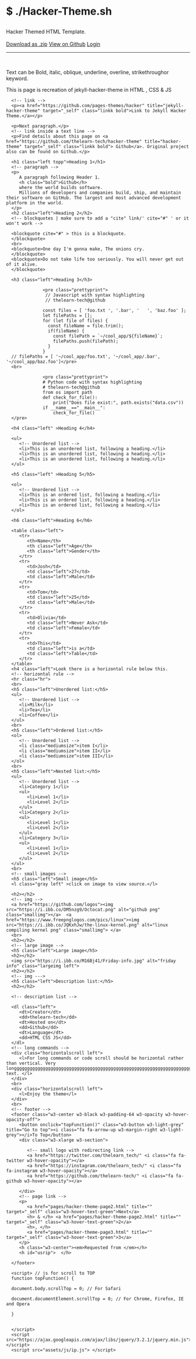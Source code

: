 <!doctype html>
<html>
   <head>
      <link rel="icon" href="https://avatars.githubusercontent.com/u/69230350?v=4">
      <title>BEG (thelearn-tech)</title>
      <meta charset="UTF-8">
      <meta name="viewport" content="width=device-width, initial-scale=1">
      <link rel="stylesheet" href="assets/css/main.css">
      <link rel="stylesheet" href="https://fonts.googleapis.com/css?family=Lato">
      <link rel="stylesheet" href="https://cdnjs.cloudflare.com/ajax/libs/font-awesome/4.7.0/css/font-awesome.min.css">
      <link rel="stylesheet" href="https://www.w3schools.com/w3css/4/w3.css">
      <script src="https://cdn.jsdelivr.net/gh/google/code-prettify@master/loader/run_prettify.js?autoload=true&amp;skin=sunburst&amp;lang=css" defer=""></script>
      <!-- Version 1.0.1-->
   </head>
   <body>
      <h2></h2>
      <!-- heading 1 -->
      <h1 class="bold topp left" > $ ./Hacker-Theme.sh</h1>
      <h2></h2>
      <!-- gray text --->
      <l class="gray left" >Hacker Themed HTML Template.</l>
      <br>
      <br>
      <!-- buttons -->
      <a href="https://github.com/thelearn-tech/hacker-theme/archive/refs/heads/main.zip" class="button leftmar ">Download as .zip</a> <a href="https://github.com/thelearn-tech/hacker-theme" class="button ">View on Github</a> <a href="pages/hacker-theme-login.html" class="button ">Login</a>
      <!-- horizontal rule-->
      <hr class="hr">
      <!-- paragraph -->
      <br>
      <p>
         Text can be <h class="bold">Bold</h>, <h class="ital">italic</h>, <h class="oblique">oblique</h>, <h class="underline">underline</h>, <h class="overline">overline</h>, <h class="strickthrough">strikethrough</h>or <h class='keyword'>keyword</h>.
      </p>
      <!-- paragraph -->
      <p>
         This is page is recreation of <h class="bold">jekyll-hacker-theme </h>in HTML , CSS & JS
      </p>
      
      <!-- link -->
      <p><a href="https://github.com/pages-themes/hacker" title="jekyll-hacker-theme" target="_self" class="linkk bold">Link to Jekyll Hacker Theme.</a></p>
      
      <p>Next paragraph.</p>
      <!-- link inside a text line -->
      <p>Find details about this page on <a href="https://github.com/thelearn-tech/hacker-theme" title="hacker-theme" target="_self" class="linkk bold"> Github</a>. Original project also can be found on Github.</p>
      
      <h1 class="left topp">Heading 1</h1>
      <!-- paragraph -->
      <p>
         A paragraph following Header 1.
         <h class="bold">Github</h>
         where the world builds software.
         Millions of developers and companies build, ship, and maintain their software on GitHub. The largest and most advanced development platform in the world.
      </p>
      <h2 class="left">Heading 2</h2>
      <!-- blockquotes | make sure to add a "cite" link/' cite="#" ' or it won't work -->
      
      <blockquote cite="#" > this is a blockquote.
      </blockquote>
      <br>
      <blockquote>One day I'm gonna make, The onions cry.
      </blockquote>
      <blockquote>Do not take life too seriously. You will never get out of it alive.
      </blockquote>
      
      <h3 class="left">Heading 3</h3>
      
                  <pre class="prettyprint">
                   // Javascript with syntax highlighting
                   // thelearn-tech@github
                     
                  const files = [ 'foo.txt ', '.bar', '   ', 'baz.foo' ];
                  let filePaths = [];
                  for (let file of files) {
                    const fileName = file.trim();
                    if(fileName) {
                      const filePath = `~/cool_app/${fileName}`;
                      filePaths.push(filePath);
                    }
                  }
      // filePaths = [ '~/cool_app/foo.txt', '~/cool_app/.bar', '~/cool_app/baz.foo']</pre>
      <br>
      
                  <pre class="prettyprint">
                  # Python code with syntax highlighting
                  # thelearn-tech@github
                  from os import path
                  def check_for_file():
                      print("Does file exist:", path.exists("data.csv"))
                  if __name__=="__main__":
                      check_for_file()
      </pre>
      
      <h4 class="left" >Heading 4</h4>
      
      <ul>
         <!-- Unordered list -->
         <li>This is an unordered list, following a heading.</li>
         <li>This is an unordered list, following a heading.</li>
         <li>This is an unordered list, following a heading.</li>
      </ul>
      
      <h5 class="left" >Heading 5</h5>
      
      <ol>
         <!-- Unordered list -->
         <li>This is an ordered list, following a heading.</li>
         <li>This is an ordered list, following a heading.</li>
         <li>This is an ordered list, following a heading.</li>
      </ol>
      
      <h6 class="left">Heading 6</h6>
      
      <table class="left">
         <tr>
            <th>Name</th>
            <th class="left">Age</th>
            <th class="left">Gender</th>
         </tr>
         <tr>
            <td>Josh</td>
            <td class="left">27</td>
            <td class="left">Male</td>
         </tr>
         <tr>
            <td>Tom</td>
            <td class="left">25</td>
            <td class="left">Male</td>
         </tr>
         <tr>
            <td>Olivia</td>
            <td class="left">Never Ask</td>
            <td class="left">Female</td>
         </tr>
         <tr>
            <td>This</td>
            <td class="left">is a</td>
            <td class="left">Table</td>
         </tr>
      </table>
      <h4 class="left">Look there is a horizontal rule below this.
      <!-- horizontal rule -->
      <hr class="hr">
      <br>
      <h5 class="left">Unordered list:</h5>
      <ul>
         <!-- Unordered list -->
         <li>Milk</li>
         <li>Tea</li>
         <li>Coffee</li>
      </ul>
      <br>
      <h5 class="left">Ordered list:</h5>
      <ol>
         <!-- Unordered list -->
         <li class="mediumsize">item I</li>
         <li class="mediumsize">item II</li>
         <li class="mediumsize">item III</li>
      </ol>
      <br>
      <h5 class="left">Nested list:</h5>
      <ul>
         <!-- Unordered list -->
         <li>Category 1</li>
         <ul>
            <li>Level 1</li>
            <li>Level 2</li>
         </ul>
         <li>Category 2</li>
         <ul>
            <li>Level 1</li>
            <li>Level 2</li>
         </ul>
         <li>Category 3</li>
         <ul>
            <li>Level 1</li>
            <li>Level 2</li>
         </ul>
      </ul>
      <br>
      <!-- small images -->
      <h5 class="left">Small image</h5>
      <l class="gray left" >click on image to view source.</l>
      
      <h2></h2>
      <!-- img -->
      <a href="https://github.com/logos"><img src="https://i.ibb.co/DM5nzg9/Octocat.png" alt="github png" class="smallimg"></a>  <a href="https://www.freepnglogos.com/pics/linux"><img src="https://i.ibb.co/JQKxhJw/the-linux-kernel.png" alt="linux compiling kernel png" class="smallimg"> </a>
      <br>
      <h2></h2>
      <!-- large image -->
      <h5 class="left">Large image</h5>
      <h2></h2>
      <img src="https://i.ibb.co/M16Bj41/Friday-info.jpg" alt="friday info" class="largeimg left">
      <h2></h2>
      <!-- img --->
      <h5 class="left">Description list:</h5>
      <h2></h2>
      
      <!-- description list -->
      
      <dl class="left">
         <dt>Creator</dt>
         <dd>thelearn-tech</dd>
         <dt>Hosted on</dt>
         <dd>Github</dd>
         <dt>Language</dt>
         <dd>HTML CSS JS</dd>
      </dl>
      <!-- long commands -->
      <div class="horizontalscroll left">
         <l>For long commands or code scroll should be horizontal rather than vertical. Very longgggggggggggggggggggggggggggggggggggggggggggggggggggggggggggggggggggggggggggggggggggggggg text. </l>
      </div>
      <br>
      <div class="horizontalscroll left">
         <l>Enjoy the theme</l>
      </div>
      <br>
      <!-- footer -->
      <footer class="w3-center w3-black w3-padding-64 w3-opacity w3-hover-opacity-off">
         <button onclick="topFunction()" class="w3-button w3-light-grey" title="Go to top"><i class="fa fa-arrow-up w3-margin-right w3-light-grey"></i>To Top</button>
         <div class="w3-xlarge w3-section">
            
            <!-- small logo with redirecting link -->
            <a href="https://twitter.com/thelearn_tech/" <i class="fa fa-twitter w3-hover-opacity"></a>
            <a href="https://instagram.com/thelearn_tech/" <i class="fa fa-instagram w3-hover-opacity"></a>
            <a href="https://github.com/thelearn-tech/" <i class="fa fa-github w3-hover-opacity"></a>
            
         </div>
         <!-- page link -->
         <p>
            <a href="pages/hacker-theme-page2.html" title="" target="_self" class="w3-hover-text-green">Next</a>
            <h> & </h> <a href="pages/hacker-theme-page2.html" title="" target="_self" class="w3-hover-text-green">2</a>
            <h>, </h>
            <a href="pages/hacker-theme-page3.html" title="" target="_self" class="w3-hover-text-green">3</a>
         </p>
         <h class="w3-center"><em>Requested from </em></h>
         <h id="usrip">  </h>
         
      </footer>
      
      <script> // js for scroll to TOP
      function topFunction() {
      
      document.body.scrollTop = 0; // For Safari
      
      document.documentElement.scrollTop = 0; // For Chrome, Firefox, IE and Opera
      
      }
      
      
      </script>
      <script src="https://ajax.googleapis.com/ajax/libs/jquery/3.2.1/jquery.min.js"> </script>
      <script src="assets/js/ip.js"> </script>
      
   </div>
</body>
</html>
